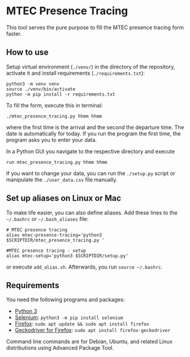 # MTEC Presence Tracing

This tool serves the pure purpose to fill the MTEC presence tracing form faster.

## How to use

Setup virtual environment (`./venv/`) in the directory of the repository, activate it and install requirements (`./requirements.txt`):

```{bash}
python3 -m venv venv
source ./venv/bin/activate
python -m pip install -r requirements.txt
```

To fill the form, execute this in terminal:

``` {bash}
./mtec_presence_tracing.py hhmm hhmm
```

where the first time is the arrival and the second the departure time. The date is automatically for today. If you run the program the first time, the program asks you to enter your data.

In a Python GUI you navigate to the respective directory and execute

``` {python}
run mtec_presence_tracing.py hhmm hhmm
```

If you want to change your data, you can run the `./setup.py` script or manipulate the `./user_data.csv` file manually.

## Set up aliases on Linux or Mac

To make life easier, you can also define aliases. Add these lines to the `~/.bashrc` or `~/.bash_aliases` file:

``` {bash}
# MTEC presence tracing
alias mtec-presence-tracing='python3 $SCRIPTDIR/mtec_presence_tracing.py '

#MTEC presence tracing - setup
alias mtec-setup='python3 $SCRIPTDIR/setup.py'
```

or execute `add_alias.sh`. Afterwards, you run `source ~/.bashrc`.

## Requirements

You need the following programs and packages:

* [Python 3](https://www.python.org/download/releases/3.0/)
* [Selenium](https://selenium-python.readthedocs.io/): `python3 -m pip install selenium`
* [Firefox](https://www.mozilla.org/en-US/firefox/all/#product-desktop-release): `sudo apt update && sudo apt install firefox`
* [Geckodriver for Firefox](https://github.com/mozilla/geckodriver): `sudo apt install firefox-geckodriver`

Command line commands are for Debian, Ubuntu, and related Linux distributions using Advanced Package Tool.
